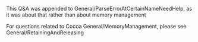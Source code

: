 This Q&A was appended to General/ParseErrorAtCertainNameNeedHelp, as it was about that rather than about memory management

For questions related to Cocoa General/MemoryManagement, please see General/RetainingAndReleasing